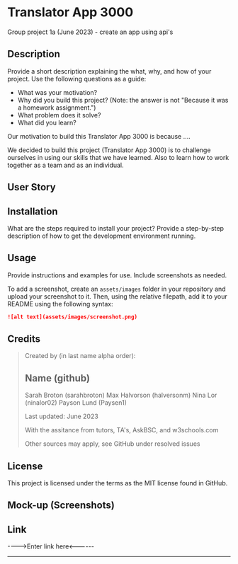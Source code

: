 # Translator App 3000



Group project 1a (June 2023) - create an app using api's



## Description


Provide a short description explaining the what, why, and how of your project. Use the following questions as a guide:

- What was your motivation?
- Why did you build this project? (Note: the answer is not "Because it was a homework assignment.")
- What problem does it solve?
- What did you learn?

Our motivation to build this Translator App 3000 is because ....

We decided to build this project (Translator App 3000) is to challenge ourselves in using our skills that we have learned. Also to learn how to work together as a team and as an individual.

## User Story






## Installation

What are the steps required to install your project? Provide a step-by-step description of how to get the development environment running.

## Usage

Provide instructions and examples for use. Include screenshots as needed.

To add a screenshot, create an `assets/images` folder in your repository and upload your screenshot to it. Then, using the relative filepath, add it to your README using the following syntax:

```md
![alt text](assets/images/screenshot.png)
```

## Credits

>Created by (in last name alpha order): 
>
>Name               (github)
>------------------------------
>Sarah Broton       (sarahbroton)
>Max Halvorson      (halversonm)
>Nina Lor           (ninalor02)
>Payson Lund        (Paysen1)
>
>Last updated:  June 2023
>
>With the assitance from tutors, TA's, AskBSC, and w3schools.com
>
>Other sources may apply, see GitHub under resolved issues

## License

This project is licensed under the terms as the MIT license found in GitHub. 

## Mock-up (Screenshots)

## Link

---->Enter link here<------

---
